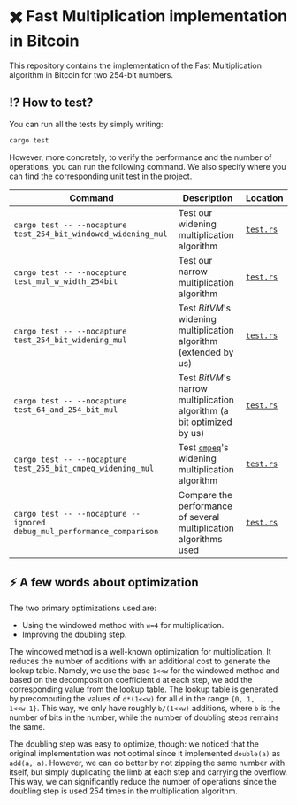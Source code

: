 # :heavy_multiplication_x: Fast Multiplication implementation in Bitcoin

This repository contains the implementation of the Fast Multiplication algorithm in Bitcoin for two
254-bit numbers.

## :interrobang: How to test?

You can run all the tests by simply writing:

```bash
cargo test
```

However, more concretely, to verify the performance and the number of operations, you can run the following command. We also
specify where you can find the corresponding unit test in the project.

| Command | Description | Location |
| --- | --- | --- |
| `cargo test -- --nocapture test_254_bit_windowed_widening_mul` | Test our widening multiplication algorithm | [`test.rs`](src/bigint/arithmetics/test.rs#L517) |
| `cargo test -- --nocapture test_mul_w_width_254bit` | Test our narrow multiplication algorithm | [`test.rs`](src/bigint/arithmetics/test.rs#L487) |
| `cargo test -- --nocapture test_254_bit_widening_mul` | Test _BitVM_'s widening multiplication algorithm (extended by us) | [`test.rs`](src/bigint/arithmetics/test.rs#L457) |
| `cargo test -- --nocapture test_64_and_254_bit_mul` | Test _BitVM_'s narrow multiplication algorithm (a bit optimized by us) | [`test.rs`](src/bigint/arithmetics/test.rs#L414) |
| `cargo test -- --nocapture test_255_bit_cmpeq_widening_mul` | Test [`cmpeq`](https://bitcointalk.org/index.php?topic=5477449.0)'s widening multiplication algorithm | [`test.rs`](src/bigint/cmpeq/test.rs#L56) |
| `cargo test -- --nocapture --ignored debug_mul_performance_comparison` | Compare the performance of several multiplication algorithms used | [`test.rs`](src/bigint/performance.rs#L14) |

## :zap: A few words about optimization

The two primary optimizations used are:

- Using the windowed method with `w=4` for multiplication.
- Improving the doubling step.

The windowed method is a well-known optimization for multiplication. It reduces the number of additions with an additional
cost to generate the lookup table. Namely, we use the base `1<<w` for the windowed method and based on the decomposition
coefficient `d` at each step, we add the corresponding value from the lookup table. The lookup table is generated by
precomputing the values of `d*(1<<w)` for all `d` in the range `{0, 1, ..., 1<<w-1}`. This way, we only have roughly
`b/(1<<w)` additions, where `b` is the number of bits in the number, while the number of doubling steps remains the same.

The doubling step was easy to optimize, though: we noticed that the original implementation was not optimal since
it implemented `double(a)` as `add(a, a)`. However, we can do better by not zipping the same number with itself, but
simply duplicating the limb at each step and carrying the overflow. This way, we can significantly reduce the number of operations
since the doubling step is used 254 times in the multiplication algorithm.
